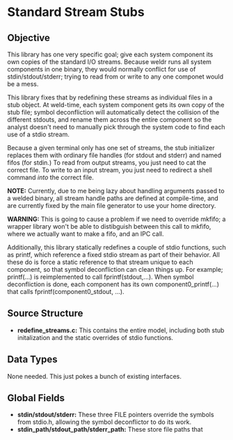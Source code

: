 # Standard Stream Stubs

## Objective

This library has one very specific goal; give each system component its own copies of the standard I/O streams.  Because weldr runs all system components in one binary, they would normally conflict for use of stdin/stdout/stderr; trying to read from or write to any one componet would be a mess.  

This library fixes that by redefining these streams as individual files in a stub object.  At weld-time, each system component gets its own copy of the stub file; symbol deconfliction will automatically detect the collision of the different stdouts, and rename them across the entire component so the analyst doesn't need to manually pick through the system code to find each use of a stdio stream.

Because a given terminal only has one set of streams, the stub initializer replaces them with ordinary file handles (for stdout and stderr) and named fifos (for stdin.)  To read from output streams, you just need to cat the correct file.  To write to an input stream, you just need to redirect a shell command _into_ the correct file.

**NOTE:** Currently, due to me being lazy about handling arguments passed to a welded binary, all stream handle paths are defined at compile-time, and are currently fixed by the main file generator to use your home directory.

**WARNING:** This is going to cause a problem if we need to override mkfifo; a wrapper library won't be able to distibguish between this call to mkfifo, where we actually want to make a fifo, and an IPC call.

Additionally, this library statically redefines a couple of stdio functions, such as printf, which reference a fixed stdio stream as part of their behavior.  All these do is force a static reference to that stream unique to each component, so that symbol deconfliction can clean things up.  For example; printf(...) is reimplemented to call fprintf(stdout,...).  When symbol deconfliction is done, each component has its own component0\_printf(...) that calls fprintf(component0\_stdout, ...).

## Source Structure

- **redefine\_streams.c:** This contains the entire model, including both stub initalization and the static overrides of stdio functions.

## Data Types

None needed.  This just pokes a bunch of existing interfaces.

## Global Fields
- **stdin/stdout/stderr:** These three FILE pointers override the symbols from stdio.h, allowing the symbol deconflictor to do its work.
- **stdin\_path/stdout\_path/stderr\_path:** These store file paths that 

